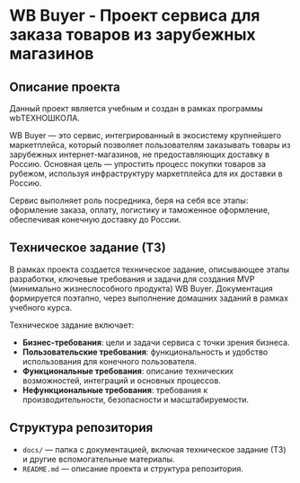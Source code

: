 # WB Buyer - Проект сервиса для заказа товаров из зарубежных магазинов

## Описание проекта
Данный проект является учебным и создан в рамках программы wbТЕХНОШКОЛА.

WB Buyer — это сервис, интегрированный в экосистему крупнейшего маркетплейса, который позволяет пользователям заказывать товары из зарубежных интернет-магазинов, не предоставляющих доставку в Россию. Основная цель — упростить процесс покупки товаров за рубежом, используя инфраструктуру маркетплейса для их доставки в Россию.

Сервис выполняет роль посредника, беря на себя все этапы: оформление заказа, оплату, логистику и таможенное оформление, обеспечивая конечную доставку до России.

## Техническое задание (ТЗ)

В рамках проекта создается техническое задание, описывающее этапы разработки, ключевые требования и задачи для создания MVP (минимально жизнеспособного продукта) WB Buyer. 
Документация формируется поэтапно, через выполнение домашних заданий в рамках учебного курса.

Техническое задание включает:

- **Бизнес-требования**: цели и задачи сервиса с точки зрения бизнеса.
- **Пользовательские требования**: функциональность и удобство использования для конечного пользователя.
- **Функциональные требования**: описание технических возможностей, интеграций и основных процессов.
- **Нефункциональные требования**: требования к производительности, безопасности и масштабируемости.

## Структура репозитория

- `docs/` — папка с документацией, включая техническое задание (ТЗ) и другие вспомогательные материалы.
- `README.md` — описание проекта и структура репозитория.

